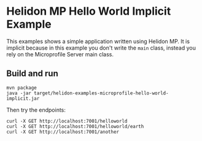 # Helidon MP Hello World Implicit Example

This examples shows a simple application written using Helidon MP.
It is implicit because in this example you don't write the
`main` class, instead you rely on the Microprofile Server main class.

## Build and run

```shell
mvn package
java -jar target/helidon-examples-microprofile-hello-world-implicit.jar
```

Then try the endpoints:

```shell
curl -X GET http://localhost:7001/helloworld
curl -X GET http://localhost:7001/helloworld/earth
curl -X GET http://localhost:7001/another
```
